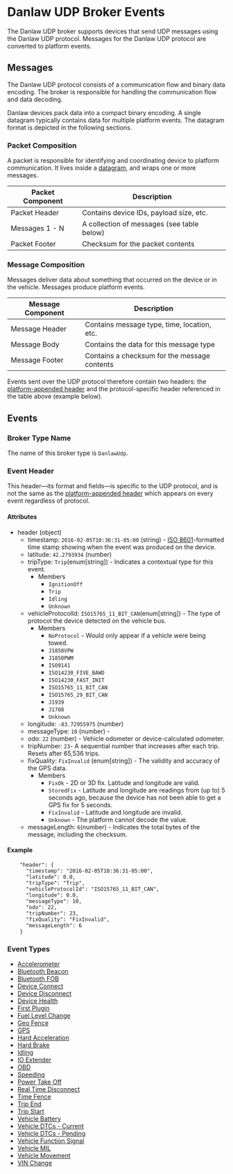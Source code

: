 # Danlaw UDP Broker Events

The Danlaw UDP broker supports devices that send UDP messages using the Danlaw
UDP protocol. Messages for the Danlaw UDP protocol are converted to platform
events.

## Messages

The Danlaw UDP protocol consists of a communication flow and binary data
encoding. The broker is responsible for handling the communication flow and data
decoding.

Danlaw devices pack data into a compact binary encoding. A single datagram
typically contains data for multiple platform events. The datagram format is
depicted in the following sections.

### Packet Composition

A packet is responsible for identifying and coordinating device to platform
communication. It lives inside a
[datagram](https://en.wikipedia.org/wiki/User_Datagram_Protocol), and wraps one
or more messages.

| Packet Component       | Description                                  |
| ---------------------- | -------------------------------------------- |
| Packet Header          | Contains device IDs, payload size, etc.      |
| Messages 1 - N         | A collection of messages (see table below)   |
| Packet Footer          | Checksum for the packet contents             |

### Message Composition

Messages deliver data about something that occurred on the device or in the
vehicle. Messages produce platform events.

| Message Component      | Description                                  |
| ---------------------- | -------------------------------------------- |
| Message Header         | Contains message type, time, location, etc.  |
| Message Body           | Contains the data for this message type      |
| Message Footer         | Contains a checksum for the message contents |

Events sent over the UDP protocol therefore contain two headers: the [platform-appended header](events-overview.md#platform-header) and the protocol-specific header referenced in the table above (example below).

## Events

### Broker Type Name

The name of this broker type is `DanlawUdp`.

### Event Header
This header—its format and fields—is specific to the UDP protocol, and is not the same as the [platform-appended header](README.md#platform-header) which appears on every event regardless of protocol.

#### Attributes

- header (object)
  - timestamp: `2016-02-05T10:36:31-05:00` (string) - [ISO 8601](https://en.wikipedia.org/wiki/ISO_8601)-formatted time stamp showing when the event was produced on the device.
  - latitude: `42.2793934` (number)
  - tripType: `Trip`(enum[string]) - Indicates a contextual type for this event.
    - Members
      - `IgnitionOff`
      - `Trip`
      - `Idling`
      - `Unknown`
  - vehicleProtocolId: `ISO15765_11_BIT_CAN`(enum[string]) - The type of protocol the device detected on the vehicle bus.
    - Members
      - `NoProtocol` - Would only appear if a vehicle were being towed. 
      - `J1850VPW`
      - `J1850PWM`
      - `ISO9141`
      - `ISO14230_FIVE_BAWD`
      - `ISO14230_FAST_INIT`
      - `ISO15765_11_BIT_CAN`
      - `ISO15765_29_BIT_CAN`
      - `J1939`
      - `J1708`
      - `Unknown`
  - longitude: `-83.72955975` (number)
  - messageType: `10` (number) - 
  - odo: `22` (number) - Vehicle odometer or device-calculated odometer.
  - tripNumber: `23`- A sequential number that increases after each trip. Resets after 65,536 trips.
  - fixQuality: `FixInvalid` (enum[string]) - The validity and accuracy of the GPS data.
    - Members
      - `FixOk` - 2D or 3D fix. Latitude and longitude are valid.
      - `StoredFix` - Latitude and longitude are readings from (up to) 5 seconds ago, because the device has not been able to get a GPS fix for 5 seconds.
      - `FixInvalid` - Latitude and longitude are invalid.
      - `Unknown` - The platform cannot decode the value.
  - messageLength: `6`(number) - Indicates the total bytes of the message, including the checksum.

#### Example

```
    "header": {
      "timestamp": "2016-02-05T10:36:31-05:00",
      "latitude": 0.0,
      "tripType": "Trip",
      "vehicleProtocolId": "ISO15765_11_BIT_CAN",
      "longitude": 0.0,
      "messageType": 10,
      "odo": 22,
      "tripNumber": 23,
      "fixQuality": "FixInvalid",
      "messageLength": 6
    }
```

### Event Types

- [Accelerometer](danlawudp-events/accelerometer.md)
- [Bluetooth Beacon](danlawudp-events/bluetooth-beacon.md)
- [Bluetooth FOB](danlawudp-events/bluetooth-fob.md)
- [Device Connect](danlawudp-events/device-connect.md)
- [Device Disconnect](danlawudp-events/device-disconnect.md)
- [Device Health](danlawudp-events/device-health.md)
- [First Plugin](danlawudp-events/first-plugin.md)
- [Fuel Level Change](danlawudp-events/fuel-level-change.md)
- [Geo Fence](danlawudp-events/geo-fence.md)
- [GPS](danlawudp-events/gps.md)
- [Hard Acceleration](danlawudp-events/hard-acceleration.md)
- [Hard Brake](danlawudp-events/hard-brake.md)
- [Idling](danlawudp-events/idling.md)
- [IO Extender](danlawudp-events/io-extender.md)
- [OBD](danlawudp-events/obd.md)
- [Speeding](danlawudp-events/speeding.md)
- [Power Take Off](danlawudp-events/power-take-off.md)
- [Real Time Disconnect](danlawudp-events/real-time-disconnect.md)
- [Time Fence](danlawudp-events/time-fence.md)
- [Trip End](danlawudp-events/trip-end.md)
- [Trip Start](danlawudp-events/trip-start.md)
- [Vehicle Battery](danlawudp-events/vehicle-battery.md)
- [Vehicle DTCs - Current](danlawudp-events/vehicle-dtcs-current.md)
- [Vehicle DTCs - Pending](danlawudp-events/vehicle-dtcs-pending.md)
- [Vehicle Function Signal](danlawudp-events/vehicle-function-signal.md)
- [Vehicle MIL](danlawudp-events/vehicle-mil.md)
- [Vehicle Movement](danlawudp-events/vehicle-movement.md)
- [VIN Change](danlawudp-events/vin-change.md)

